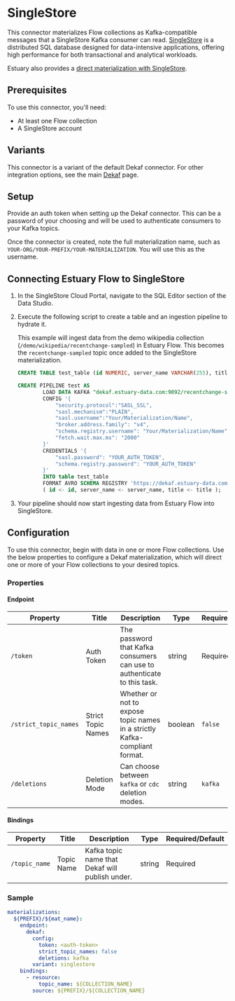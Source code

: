 
# SingleStore

This connector materializes Flow collections as Kafka-compatible messages that a SingleStore Kafka consumer can read. [SingleStore](https://www.singlestore.com/) is a distributed SQL database designed for data-intensive applications,
offering high performance for both transactional and analytical workloads.

Estuary also provides a [direct materialization with SingleStore](../MySQL/singlestore-mysql.md).

## Prerequisites

To use this connector, you'll need:

* At least one Flow collection
* A SingleStore account

## Variants

This connector is a variant of the default Dekaf connector. For other integration options, see the main [Dekaf](dekaf.md) page.

## Setup

Provide an auth token when setting up the Dekaf connector. This can be a password of your choosing and will be used to authenticate consumers to your Kafka topics.

Once the connector is created, note the full materialization name, such as `YOUR-ORG/YOUR-PREFIX/YOUR-MATERIALIZATION`. You will use this as the username.

## Connecting Estuary Flow to SingleStore

1. In the SingleStore Cloud Portal, navigate to the SQL Editor section of the Data Studio.

2. Execute the following script to create a table and an ingestion pipeline to hydrate it.

   This example will ingest data from the demo wikipedia collection (`/demo/wikipedia/recentchange-sampled`) in Estuary Flow. This becomes the `recentchange-sampled` topic once added to the SingleStore materialization.

    ```sql
    CREATE TABLE test_table (id NUMERIC, server_name VARCHAR(255), title VARCHAR(255));

    CREATE PIPELINE test AS
            LOAD DATA KAFKA "dekaf.estuary-data.com:9092/recentchange-sampled"
            CONFIG '{
                "security.protocol":"SASL_SSL",
                "sasl.mechanism":"PLAIN",
                "sasl.username":"Your/Materialization/Name",
                "broker.address.family": "v4",
                "schema.registry.username": "Your/Materialization/Name",
                "fetch.wait.max.ms": "2000"
            }'
            CREDENTIALS '{
                "sasl.password": "YOUR_AUTH_TOKEN",
                "schema.registry.password": "YOUR_AUTH_TOKEN"
            }'
            INTO table test_table
            FORMAT AVRO SCHEMA REGISTRY 'https://dekaf.estuary-data.com'
            ( id <- id, server_name <- server_name, title <- title );
    ```
3. Your pipeline should now start ingesting data from Estuary Flow into SingleStore.

## Configuration

To use this connector, begin with data in one or more Flow collections.
Use the below properties to configure a Dekaf materialization, which will direct one or more of your Flow collections to your desired topics.

### Properties

#### Endpoint

| Property | Title | Description | Type | Required/Default |
| --- | --- | --- | --- | --- |
| `/token` | Auth Token | The password that Kafka consumers can use to authenticate to this task. | string | Required |
| `/strict_topic_names` | Strict Topic Names | Whether or not to expose topic names in a strictly Kafka-compliant format. | boolean | `false` |
| `/deletions` | Deletion Mode | Can choose between `kafka` or `cdc` deletion modes. | string | `kafka` |

#### Bindings

| Property | Title | Description | Type | Required/Default |
| --- | --- | --- | --- | --- |
| `/topic_name` | Topic Name | Kafka topic name that Dekaf will publish under. | string | Required |

### Sample

```yaml
materializations:
  ${PREFIX}/${mat_name}:
    endpoint:
      dekaf:
        config:
          token: <auth-token>
          strict_topic_names: false
          deletions: kafka
        variant: singlestore
    bindings:
      - resource:
          topic_name: ${COLLECTION_NAME}
        source: ${PREFIX}/${COLLECTION_NAME}
```
